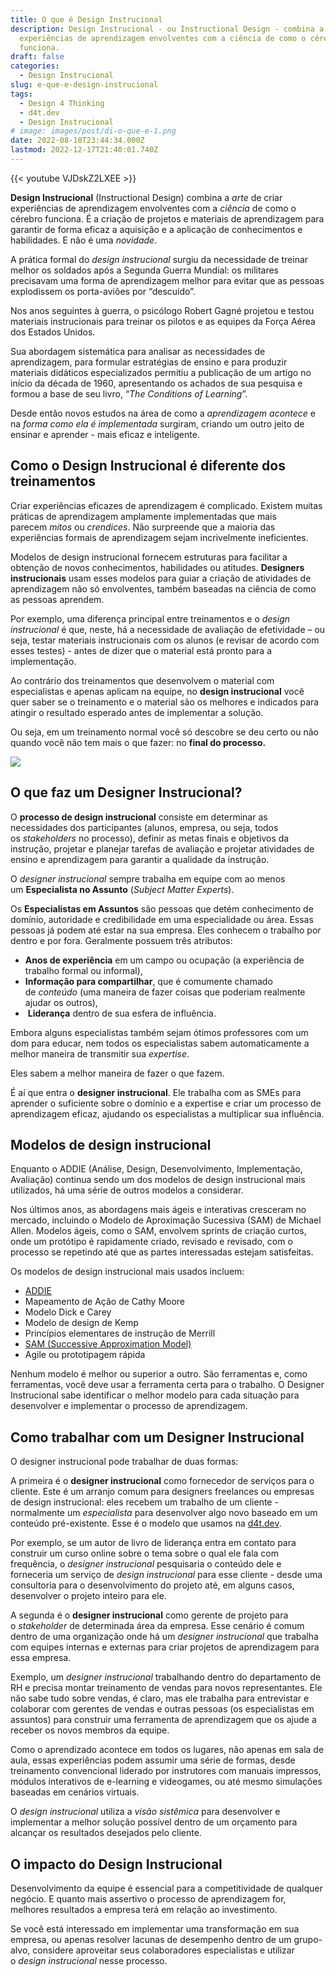 ```yaml
---
title: O que é Design Instrucional
description: Design Instrucional - ou Instructional Design - combina a arte de criar
  experiências de aprendizagem envolventes com a ciência de como o cérebro
  funciona.
draft: false
categories:
  - Design Instrucional
slug: e-que-e-design-instrucional
tags:
  - Design 4 Thinking
  - d4t.dev
  - Design Instrucional
# image: images/post/di-o-que-e-1.png
date: 2022-08-18T23:44:34.000Z
lastmod: 2022-12-17T21:40:01.740Z
---
```

{{< youtube VJDskZ2LXEE >}}

**Design Instrucional** (Instructional Design) combina a _arte_ de criar experiências de aprendizagem envolventes com a _ciência_ de como o cérebro funciona. É a criação de projetos e materiais de aprendizagem para garantir de forma eficaz a aquisição e a aplicação de conhecimentos e habilidades. E não é uma _novidade_.

A prática formal do _design instrucional_ surgiu da necessidade de treinar melhor os soldados após a Segunda Guerra Mundial: os militares precisavam uma forma de aprendizagem melhor para evitar que as pessoas explodissem os porta-aviões por “descuido”.

Nos anos seguintes à guerra, o psicólogo Robert Gagné projetou e testou materiais instrucionais para treinar os pilotos e as equipes da Força Aérea dos Estados Unidos.

Sua abordagem sistemática para analisar as necessidades de aprendizagem, para formular estratégias de ensino e para produzir materiais didáticos especializados permitiu a publicação de um artigo no início da década de 1960, apresentando os achados de sua pesquisa e formou a base de seu livro, “_The Conditions of Learning_”.

Desde então novos estudos na área de como a _aprendizagem acontece_ e na _forma como ela é implementada_ surgiram, criando um outro jeito de ensinar e aprender - mais eficaz e inteligente.

## Como o Design Instrucional é diferente dos treinamentos

Criar experiências eficazes de aprendizagem é complicado. Existem muitas práticas de aprendizagem amplamente implementadas que mais parecem _mitos_ ou _crendices_. Não surpreende que a maioria das experiências formais de aprendizagem sejam incrivelmente ineficientes.

Modelos de design instrucional fornecem estruturas para facilitar a obtenção de novos conhecimentos, habilidades ou atitudes. **Designers instrucionais** usam esses modelos para guiar a criação de atividades de aprendizagem não só envolventes, também baseadas na ciência de como as pessoas aprendem.

Por exemplo, uma diferença principal entre treinamentos e o _design instrucional_ é que, neste, há a necessidade de avaliação de efetividade – ou seja, testar materiais instrucionais com os alunos (e revisar de acordo com esses testes) - antes de dizer que o material está pronto para a implementação. 

Ao contrário dos treinamentos que desenvolvem o material com especialistas e apenas aplicam na equipe, no **design instrucional** você quer saber se o treinamento e o material são os melhores e indicados para atingir o resultado esperado antes de implementar a solução.

Ou seja, em um treinamento normal você só descobre se deu certo ou não quando você não tem mais o que fazer: no **final do processo.**

![](/../img-posts/1658920212396.jpg)
## O que faz um Designer Instrucional?

O **processo de design instrucional** consiste em determinar as necessidades dos participantes (alunos, empresa, ou seja, todos os _stakeholders_ no processo), definir as metas finais e objetivos da instrução, projetar e planejar tarefas de avaliação e projetar atividades de ensino e aprendizagem para garantir a qualidade da instrução.

O _designer instrucional_ sempre trabalha em equipe com ao menos um **Especialista no Assunto** (_Subject Matter Experts_).

Os **Especialistas em Assuntos** são pessoas que detém conhecimento de domínio, autoridade e credibilidade em uma especialidade ou área. Essas pessoas já podem até estar na sua empresa. Eles conhecem o trabalho por dentro e por fora. Geralmente possuem três atributos:

- **Anos de experiência** em um campo ou ocupação (a experiência de trabalho formal ou informal),
- **Informação para compartilhar**, que é comumente chamado de _conteúdo_ (uma maneira de fazer coisas que poderiam realmente ajudar os outros),
-  **Liderança** dentro de sua esfera de influência.

Embora alguns especialistas também sejam ótimos professores com um dom para educar, nem todos os especialistas sabem automaticamente a melhor maneira de transmitir sua _expertise_.

Eles sabem a melhor maneira de fazer o que fazem.

É aí que entra o **designer instrucional**. Ele trabalha com as SMEs para aprender o suficiente sobre o domínio e a expertise e criar um processo de aprendizagem eficaz, ajudando os especialistas a multiplicar sua influência.

## Modelos de design instrucional

Enquanto o ADDIE (Análise, Design, Desenvolvimento, Implementação, Avaliação) continua sendo um dos modelos de design instrucional mais utilizados, há uma série de outros modelos a considerar.

Nos últimos anos, as abordagens mais ágeis e interativas cresceram no mercado, incluindo o Modelo de Aproximação Sucessiva (SAM) de Michael Allen. Modelos ágeis, como o SAM, envolvem sprints de criação curtos, onde um protótipo é rapidamente criado, revisado e revisado, com o processo se repetindo até que as partes interessadas estejam satisfeitas.

Os modelos de design instrucional mais usados incluem:

-   [ADDIE](https://d4t.dev/post/addie-design-instrucional/)
-   Mapeamento de Ação de Cathy Moore
-   Modelo Dick e Carey
-   Modelo de design de Kemp
-   Princípios elementares de instrução de Merrill
-   [SAM (Successive Approximation Model)](https://d4t.dev/post/modelo-de-aproximacao-sucessiva-sam/)
-   Agile ou prototipagem rápida

Nenhum modelo é melhor ou superior a outro. São ferramentas e, como ferramentas, você deve usar a ferramenta certa para o trabalho. O Designer Instrucional sabe identificar o melhor modelo para cada situação para desenvolver e implementar o processo de aprendizagem. 

## Como trabalhar com um Designer Instrucional

O designer instrucional pode trabalhar de duas formas:

A primeira é o **designer instrucional** como fornecedor de serviços para o cliente. Este é um arranjo comum para designers freelances ou empresas de design instrucional: eles recebem um trabalho de um cliente - normalmente um _especialista_ para desenvolver algo novo baseado em um conteúdo pré-existente. Esse é o modelo que usamos na [d4t.dev](https://d4t.dev).

Por exemplo, se um autor de livro de liderança entra em contato para construir um curso online sobre o tema sobre o qual ele fala com frequência, o _designer instrucional_ pesquisaria o conteúdo dele e forneceria um serviço de _design instrucional_ para esse cliente - desde uma consultoria para o desenvolvimento do projeto até, em alguns casos, desenvolver o projeto inteiro para ele.

A segunda é o **designer instrucional** como gerente de projeto para o _stakeholder_ de determinada área da empresa. Esse cenário é comum dentro de uma organização onde há um _designer instrucional_ que trabalha com equipes internas e externas para criar projetos de aprendizagem para essa empresa.

Exemplo, um _designer instrucional_ trabalhando dentro do departamento de RH e precisa montar treinamento de vendas para novos representantes. Ele não sabe tudo sobre vendas, é claro, mas ele trabalha para entrevistar e colaborar com gerentes de vendas e outras pessoas (os especialistas em assuntos) para construir uma ferramenta de aprendizagem que os ajude a receber os novos membros da equipe.

Como o aprendizado acontece em todos os lugares, não apenas em sala de aula, essas experiências podem assumir uma série de formas, desde treinamento convencional liderado por instrutores com manuais impressos, módulos interativos de e-learning e videogames, ou até mesmo simulações baseadas em cenários virtuais.

O _design instrucional_ utiliza a _visão sistêmica_ para desenvolver e implementar a melhor solução possível dentro de um orçamento para alcançar os resultados desejados pelo cliente.

## O impacto do Design Instrucional

Desenvolvimento da equipe é essencial para a competitividade de qualquer negócio. E quanto mais assertivo o processo de aprendizagem for, melhores resultados a empresa terá em relação ao investimento.

Se você está interessado em implementar uma transformação em sua empresa, ou apenas resolver lacunas de desempenho dentro de um grupo-alvo, considere aproveitar seus colaboradores especialistas e utilizar o _design instrucional_ nesse processo.